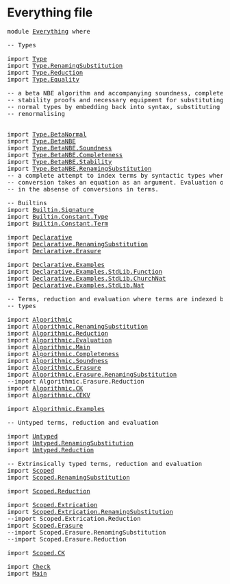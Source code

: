 # Everything file

<pre class="Agda"><a id="24" class="Keyword">module</a> <a id="31" href="Everything.html" class="Module">Everything</a> <a id="42" class="Keyword">where</a>

<a id="49" class="Comment">-- Types</a>

<a id="59" class="Keyword">import</a> <a id="66" href="Type.html" class="Module">Type</a>
<a id="71" class="Keyword">import</a> <a id="78" href="Type.RenamingSubstitution.html" class="Module">Type.RenamingSubstitution</a>
<a id="104" class="Keyword">import</a> <a id="111" href="Type.Reduction.html" class="Module">Type.Reduction</a>
<a id="126" class="Keyword">import</a> <a id="133" href="Type.Equality.html" class="Module">Type.Equality</a>

<a id="148" class="Comment">-- a beta NBE algorithm and accompanying soundness, completeness and</a>
<a id="217" class="Comment">-- stability proofs and necessary equipment for substituting into</a>
<a id="283" class="Comment">-- normal types by embedding back into syntax, substituting and</a>
<a id="347" class="Comment">-- renormalising</a>


<a id="366" class="Keyword">import</a> <a id="373" href="Type.BetaNormal.html" class="Module">Type.BetaNormal</a>
<a id="389" class="Keyword">import</a> <a id="396" href="Type.BetaNBE.html" class="Module">Type.BetaNBE</a>
<a id="409" class="Keyword">import</a> <a id="416" href="Type.BetaNBE.Soundness.html" class="Module">Type.BetaNBE.Soundness</a>
<a id="439" class="Keyword">import</a> <a id="446" href="Type.BetaNBE.Completeness.html" class="Module">Type.BetaNBE.Completeness</a>
<a id="472" class="Keyword">import</a> <a id="479" href="Type.BetaNBE.Stability.html" class="Module">Type.BetaNBE.Stability</a>
<a id="502" class="Keyword">import</a> <a id="509" href="Type.BetaNBE.RenamingSubstitution.html" class="Module">Type.BetaNBE.RenamingSubstitution</a>
<a id="543" class="Comment">-- a complete attempt to index terms by syntactic types where</a>
<a id="605" class="Comment">-- conversion takes an equation as an argument. Evaluation only works</a>
<a id="675" class="Comment">-- in the absense of conversions in terms.</a>

<a id="719" class="Comment">-- Builtins</a>
<a id="731" class="Keyword">import</a> <a id="738" href="Builtin.Signature.html" class="Module">Builtin.Signature</a>
<a id="756" class="Keyword">import</a> <a id="763" href="Builtin.Constant.Type.html" class="Module">Builtin.Constant.Type</a>
<a id="785" class="Keyword">import</a> <a id="792" href="Builtin.Constant.Term.html" class="Module">Builtin.Constant.Term</a>

<a id="815" class="Keyword">import</a> <a id="822" href="Declarative.html" class="Module">Declarative</a>
<a id="834" class="Keyword">import</a> <a id="841" href="Declarative.RenamingSubstitution.html" class="Module">Declarative.RenamingSubstitution</a>
<a id="874" class="Keyword">import</a> <a id="881" href="Declarative.Erasure.html" class="Module">Declarative.Erasure</a>

<a id="902" class="Keyword">import</a> <a id="909" href="Declarative.Examples.html" class="Module">Declarative.Examples</a>
<a id="930" class="Keyword">import</a> <a id="937" href="Declarative.Examples.StdLib.Function.html" class="Module">Declarative.Examples.StdLib.Function</a>
<a id="974" class="Keyword">import</a> <a id="981" href="Declarative.Examples.StdLib.ChurchNat.html" class="Module">Declarative.Examples.StdLib.ChurchNat</a>
<a id="1019" class="Keyword">import</a> <a id="1026" href="Declarative.Examples.StdLib.Nat.html" class="Module">Declarative.Examples.StdLib.Nat</a>

<a id="1059" class="Comment">-- Terms, reduction and evaluation where terms are indexed by normal</a>
<a id="1128" class="Comment">-- types</a>

<a id="1138" class="Keyword">import</a> <a id="1145" href="Algorithmic.html" class="Module">Algorithmic</a>
<a id="1157" class="Keyword">import</a> <a id="1164" href="Algorithmic.RenamingSubstitution.html" class="Module">Algorithmic.RenamingSubstitution</a>
<a id="1197" class="Keyword">import</a> <a id="1204" href="Algorithmic.Reduction.html" class="Module">Algorithmic.Reduction</a>
<a id="1226" class="Keyword">import</a> <a id="1233" href="Algorithmic.Evaluation.html" class="Module">Algorithmic.Evaluation</a>
<a id="1256" class="Keyword">import</a> <a id="1263" href="Algorithmic.Main.html" class="Module">Algorithmic.Main</a>
<a id="1280" class="Keyword">import</a> <a id="1287" href="Algorithmic.Completeness.html" class="Module">Algorithmic.Completeness</a>
<a id="1312" class="Keyword">import</a> <a id="1319" href="Algorithmic.Soundness.html" class="Module">Algorithmic.Soundness</a>
<a id="1341" class="Keyword">import</a> <a id="1348" href="Algorithmic.Erasure.html" class="Module">Algorithmic.Erasure</a>
<a id="1368" class="Keyword">import</a> <a id="1375" href="Algorithmic.Erasure.RenamingSubstitution.html" class="Module">Algorithmic.Erasure.RenamingSubstitution</a>
<a id="1416" class="Comment">--import Algorithmic.Erasure.Reduction</a>
<a id="1455" class="Keyword">import</a> <a id="1462" href="Algorithmic.CK.html" class="Module">Algorithmic.CK</a>
<a id="1477" class="Keyword">import</a> <a id="1484" href="Algorithmic.CEKV.html" class="Module">Algorithmic.CEKV</a>

<a id="1502" class="Keyword">import</a> <a id="1509" href="Algorithmic.Examples.html" class="Module">Algorithmic.Examples</a>

<a id="1531" class="Comment">-- Untyped terms, reduction and evaluation</a>

<a id="1575" class="Keyword">import</a> <a id="1582" href="Untyped.html" class="Module">Untyped</a>
<a id="1590" class="Keyword">import</a> <a id="1597" href="Untyped.RenamingSubstitution.html" class="Module">Untyped.RenamingSubstitution</a>
<a id="1626" class="Keyword">import</a> <a id="1633" href="Untyped.Reduction.html" class="Module">Untyped.Reduction</a>

<a id="1652" class="Comment">-- Extrinsically typed terms, reduction and evaluation</a>
<a id="1707" class="Keyword">import</a> <a id="1714" href="Scoped.html" class="Module">Scoped</a>
<a id="1721" class="Keyword">import</a> <a id="1728" href="Scoped.RenamingSubstitution.html" class="Module">Scoped.RenamingSubstitution</a>

<a id="1757" class="Keyword">import</a> <a id="1764" href="Scoped.Reduction.html" class="Module">Scoped.Reduction</a>

<a id="1782" class="Keyword">import</a> <a id="1789" href="Scoped.Extrication.html" class="Module">Scoped.Extrication</a>
<a id="1808" class="Keyword">import</a> <a id="1815" href="Scoped.Extrication.RenamingSubstitution.html" class="Module">Scoped.Extrication.RenamingSubstitution</a>
<a id="1855" class="Comment">--import Scoped.Extrication.Reduction</a>
<a id="1893" class="Keyword">import</a> <a id="1900" href="Scoped.Erasure.html" class="Module">Scoped.Erasure</a>
<a id="1915" class="Comment">--import Scoped.Erasure.RenamingSubstitution</a>
<a id="1960" class="Comment">--import Scoped.Erasure.Reduction</a>

<a id="1995" class="Keyword">import</a> <a id="2002" href="Scoped.CK.html" class="Module">Scoped.CK</a>

<a id="2013" class="Keyword">import</a> <a id="2020" href="Check.html" class="Module">Check</a>
<a id="2026" class="Keyword">import</a> <a id="2033" href="Main.html" class="Module">Main</a>
</pre>
